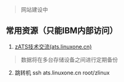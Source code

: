 > 网站建设中  

## 常用资源（只能IBM内部访问）
1. [zATS技术交流(ats.linuxone.cn)](http://ats.linuxone.cn)
> 数据将在多台存储设备之间进行定期备份  
2. 跳转机
ssh ats.linuxone.cn root/zlinux